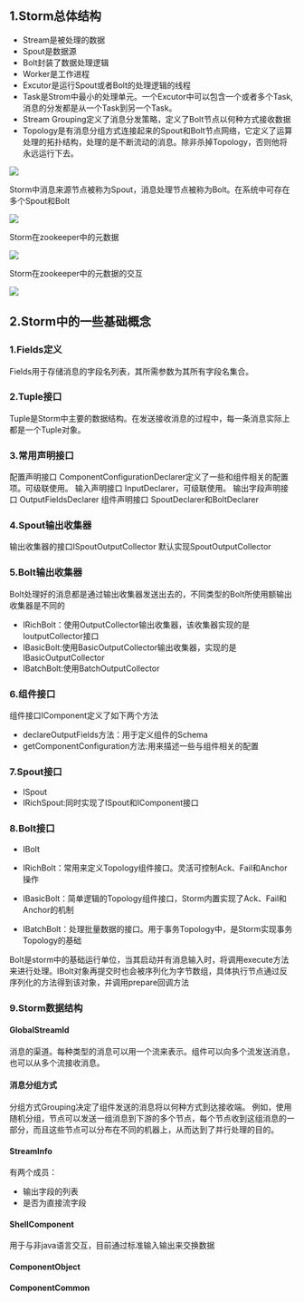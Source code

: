 ## 1.Storm总体结构

* Stream是被处理的数据
* Spout是数据源
* Bolt封装了数据处理逻辑
* Worker是工作进程
* Excutor是运行Spout或者Bolt的处理逻辑的线程
* Task是Strom中最小的处理单元。一个Excutor中可以包含一个或者多个Task,消息的分发都是从一个Task到另一个Task。
* Stream Grouping定义了消息分发策略，定义了Bolt节点以何种方式接收数据
* Topology是有消息分组方式连接起来的Spout和Bolt节点网络，它定义了运算处理的拓扑结构，处理的是不断流动的消息。除非杀掉Topology，否则他将永远运行下去。

![](http://7xawio.com1.z0.glb.clouddn.com/storm_structure.png)

Storm中消息来源节点被称为Spout，消息处理节点被称为Bolt。在系统中可存在多个Spout和Bolt

![](http://7xawio.com1.z0.glb.clouddn.com/storm_spout_bolt.png)

Storm在zookeeper中的元数据

![](http://7xawio.com1.z0.glb.clouddn.com/storm_metadata.png)

Storm在zookeeper中的元数据的交互

![](http://7xawio.com1.z0.glb.clouddn.com/storm_metadata_use.png)

## 2.Storm中的一些基础概念

### 1.Fields定义
Fields用于存储消息的字段名列表，其所需参数为其所有字段名集合。

### 2.Tuple接口
Tuple是Storm中主要的数据结构。在发送接收消息的过程中，每一条消息实际上都是一个Tuple对象。

### 3.常用声明接口
配置声明接口
ComponentConfigurationDeclarer定义了一些和组件相关的配置项。可级联使用。
输入声明接口
InputDeclarer，可级联使用。
输出字段声明接口
OutputFieldsDeclarer
组件声明接口
SpoutDeclarer和BoltDeclarer

### 4.Spout输出收集器
输出收集器的接口ISpoutOutputCollector
默认实现SpoutOutputCollector

### 5.Bolt输出收集器
Bolt处理好的消息都是通过输出收集器发送出去的，不同类型的Bolt所使用额输出收集器是不同的

* IRichBolt：使用OutputCollector输出收集器，该收集器实现的是IoutputCollector接口
* IBasicBolt:使用BasicOutputCollector输出收集器，实现的是IBasicOutputCollector
* IBatchBolt:使用BatchOutputCollector

### 6.组件接口
组件接口IComponent定义了如下两个方法
* declareOutputFields方法：用于定义组件的Schema
* getComponentConfiguration方法:用来描述一些与组件相关的配置

### 7.Spout接口
* ISpout
* IRichSpout:同时实现了ISpout和IComponent接口

### 8.Bolt接口
* IBolt
* IRichBolt：常用来定义Topology组件接口。灵活可控制Ack、Fail和Anchor操作
* IBasicBolt：简单逻辑的Topology组件接口，Storm内置实现了Ack、Fail和Anchor的机制

* IBatchBolt：处理批量数据的接口。用于事务Topology中，是Storm实现事务Topology的基础

Bolt是storm中的基础运行单位，当其启动并有消息输入时，将调用execute方法来进行处理。IBolt对象再提交时也会被序列化为字节数组，具体执行节点通过反序列化的方法得到该对象，并调用prepare回调方法

### 9.Storm数据结构

#### GlobalStreamId
消息的渠道。每种类型的消息可以用一个流来表示。组件可以向多个流发送消息，也可以从多个流接收消息。

#### 消息分组方式
分组方式Grouping决定了组件发送的消息将以何种方式到达接收端。
例如，使用随机分组，节点可以发送一组消息到下游的多个节点，每个节点收到这组消息的一部分，而且这些节点可以分布在不同的机器上，从而达到了并行处理的目的。

#### StreamInfo
有两个成员：

* 输出字段的列表
* 是否为直接流字段

#### ShellComponent
用于与非java语言交互，目前通过标准输入输出来交换数据

#### ComponentObject

#### ComponentCommon









